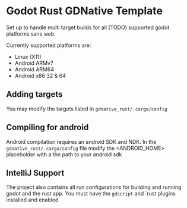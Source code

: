 # Godot Rust GDNative Template 

Set up to handle multi target builds for all (TODO) supported godot platforms sans web. 

Currently supported platforms are:
* Linux (X11)
* Android ARMv7
* Android ARM64
* Android x86 32 & 64

## Adding targets 
You may modify the targets listed in `gdnative_rust/.cargo/config` 

## Compiling for android 
Android compilation requires an android SDK and NDK. In the `gdnative_rust/.cargo/config` file
modify the <ANDROID_HOME> placeholder with a the path to your android sdk

## IntelliJ Support

The project also contains all run configurations for building and running godot and the rust app.
You must have the `gdscript` and `rust plugins installed and enabled

